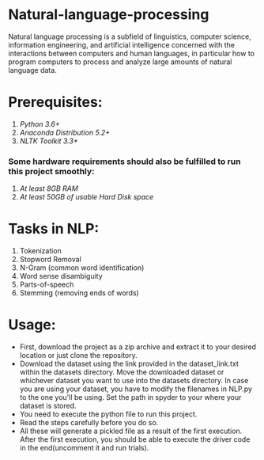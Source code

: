 # Natural-language-processing
 Natural language processing is a subfield of linguistics, computer science, information engineering, and artificial intelligence concerned with the interactions between computers and human languages, in particular how to program computers to process and analyze large amounts of natural language data.

# Prerequisites:
1. _Python 3.6+_
2. _Anaconda Distribution 5.2+_
3. _NLTK Toolkit 3.3+_
### Some hardware requirements should also be fulfilled to run this project smoothly:
1. _At least 8GB RAM_
2. _At least 50GB of usable Hard Disk space_

# Tasks in NLP:
1. Tokenization
2. Stopword Removal
3. N-Gram (common word identification)
4. Word sense disambiguity
5. Parts-of-speech
6. Stemming (removing ends of words)

# Usage:
- First, download the project as a zip archive and extract it to your desired location or just clone the repository. 
- Download the dataset using the link provided in the dataset_link.txt within the datasets directory. Move the downloaded dataset or whichever dataset you want to use into the datasets directory. In case you are using your dataset, you have to modify the filenames in NLP.py to the one you'll be using. Set the path in spyder to your where your dataset is stored.
- You need to execute the python file to run this project. 
- Read the steps carefully before you do so.  
- All these will generate a  pickled file as a result of the first execution. After the first execution, you should be able to execute the driver code in the end(uncomment it and run trials).
